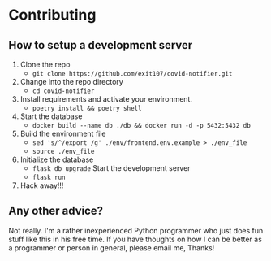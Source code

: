 # Contributing

## How to setup a development server
1.  Clone the repo
	* `git clone https://github.com/exit107/covid-notifier.git`
2. Change into the repo directory
	* `cd covid-notifier`
4. Install requirements and activate your environment.
    * `poetry install && poetry shell`
5. Start the database
    * `docker build --name db ./db && docker run -d -p 5432:5432 db`
6. Build the environment file
    * `sed 's/^/export /g' ./env/frontend.env.example > ./env_file`
    * `source ./env_file`
7. Initialize the database
    * `flask db upgrade`
Start the development server
    * `flask run`
8. Hack away!!!

## Any other advice?
Not really. I'm a rather inexperienced Python programmer who just does fun stuff like this in his free time. If you have thoughts on how I can be better as a programmer or person in general, please email me, Thanks!
